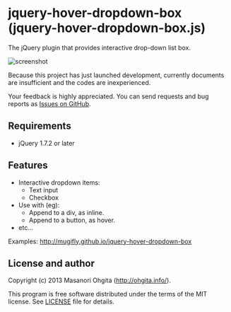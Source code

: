 jquery-hover-dropdown-box (jquery-hover-dropdown-box.js)
========

The jQuery plugin that provides interactive drop-down list box.

![screenshot](https://raw.github.com/mugifly/jquery-hover-dropdown-box/master/design/screenshot_jquery-hover-dropdown-box.png)

Because this project has just launched development,
currently documents are insufficient and the codes are inexperienced.

Your feedback is highly appreciated.
You can send requests and bug reports as [Issues on GitHub](https://github.com/mugifly/jquery-hover-dropdown-box/issues).

## Requirements

* jQuery 1.7.2 or later

## Features

* Interactive dropdown items:
    * Text input
    * Checkbox
* Use with (eg):
    * Append to a div, as inline.
    * Append to a button, as hover.
* etc...

Examples: http://mugifly.github.io/jquery-hover-dropdown-box

## License and author

Copyright (c) 2013 Masanori Ohgita (http://ohgita.info/). 

This program is free software distributed under the terms of the MIT license. 
See [LICENSE](https://github.com/mugifly/jquery-hover-dropdown-box/blob/master/LICENSE) file for details.
